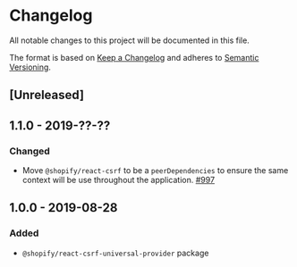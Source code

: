 # Changelog

All notable changes to this project will be documented in this file.

The format is based on [Keep a Changelog](http://keepachangelog.com/en/1.0.0/)
and adheres to [Semantic Versioning](http://semver.org/spec/v2.0.0.html).

## [Unreleased]

## 1.1.0 - 2019-??-??

### Changed

- Move `@shopify/react-csrf` to be a `peerDependencies` to ensure the same context will be use throughout the application. [#997](https://github.com/Shopify/quilt/pull/997)

## 1.0.0 - 2019-08-28

### Added

- `@shopify/react-csrf-universal-provider` package
